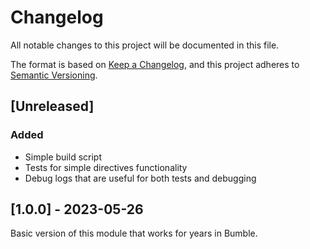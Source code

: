 # Changelog

All notable changes to this project will be documented in this file.

The format is based on [Keep a Changelog](https://keepachangelog.com/en/1.0.0/),
and this project adheres to [Semantic Versioning](https://semver.org/spec/v2.0.0.html).

## [Unreleased]

### Added

- Simple build script
- Tests for simple directives functionality
- Debug logs that are useful for both tests and debugging

## [1.0.0] - 2023-05-26

Basic version of this module that works for years in Bumble.
